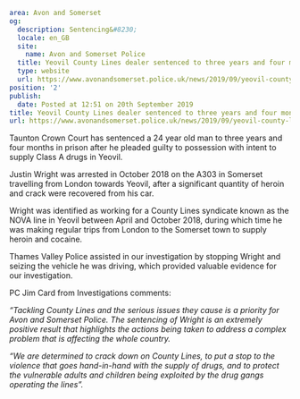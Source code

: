 ```yaml
area: Avon and Somerset
og:
  description: Sentencing&#8230;
  locale: en_GB
  site:
    name: Avon and Somerset Police
  title: Yeovil County Lines dealer sentenced to three years and four months in prison | Avon and Somerset Police
  type: website
  url: https://www.avonandsomerset.police.uk/news/2019/09/yeovil-county-lines-dealer-sentenced-to-three-years-and-four-months-in-prison/
position: '2'
publish:
  date: Posted at 12:51 on 20th September 2019
title: Yeovil County Lines dealer sentenced to three years and four months in prison | Avon and Somerset Police
url: https://www.avonandsomerset.police.uk/news/2019/09/yeovil-county-lines-dealer-sentenced-to-three-years-and-four-months-in-prison/
```

Taunton Crown Court has sentenced a 24 year old man to three years and four months in prison after he pleaded guilty to possession with intent to supply Class A drugs in Yeovil.

Justin Wright was arrested in October 2018 on the A303 in Somerset travelling from London towards Yeovil, after a significant quantity of heroin and crack were recovered from his car.

Wright was identified as working for a County Lines syndicate known as the NOVA line in Yeovil between April and October 2018, during which time he was making regular trips from London to the Somerset town to supply heroin and cocaine.

Thames Valley Police assisted in our investigation by stopping Wright and seizing the vehicle he was driving, which provided valuable evidence for our investigation.

PC Jim Card from Investigations comments:

_“Tackling County Lines and the serious issues they cause is a priority for Avon and Somerset Police. The sentencing of Wright is an extremely positive result that highlights the actions being taken to address a complex problem that is affecting the whole country._

_“We are determined to crack down on County Lines, to put a stop to the violence that goes hand-in-hand with the supply of drugs, and to protect the vulnerable adults and children being exploited by the drug gangs operating the lines”._
